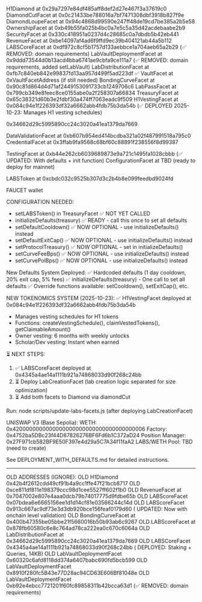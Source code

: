H1Diamond at 0x29a7297e84df485aff8def2d27e467f3a37619c0
DiamondCutFacet at 0x0c21433be788016a7bf7471308dbf3918b827f9e
DiamondLoupeFacet at 0x94c4868d99590e247ff48de19cd7be385a2b5e58
OwnershipFacet at 0xb49b55fa025b4bc0a7e5c5a35d42acdebaabe2b9
SecurityFacet at 0x330c418951a0237d4c28685c0a7dbdb5b42eb441
RevenueFacet at 0xbe14097af4ad6f9ffd9ec39b404121ab44a5b112
LABSCoreFacet at 0xdf972c8cf5b1757d133aebbce1a704aeb65a2b29 (✅ REMOVED: domain requirements)
LabVaultDeploymentFacet at 0x9ddd73544d0b13acd4bba6741ae9cbfa9ce111a7 (✅ REMOVED: domain requirements, added setLabVault) 
LabDistributionFacet at 0xfb7c840eb842e99837fd13aa957d499f5ad223df ✅ 
VaultFacet at 0xVaultFacetAddress (if still needed)
BondingCurveFacet at 0x90c81d864d4d71af2449153091733cb1249706c6
LabPassFacet at 0x799cb349e8feec8ce0155abe0a2f258307a66834
TreasuryFacet at 0x65c38321d60b3e2fdbf30a474ff7063eadc9f509
H1VestingFacet at 0x084c94e1f226393df32a6662abb4fdb75b3da54b (✅ DEPLOYED 2025-10-23: Manages H1 vesting schedules)

0x34662d29c5995890cc24c3020a41ea1379da7669

DataValidationFacet at 0xb607b954ed414bcdba321a02f487991518a795c0
CredentialFacet at 0x3ffab9fa9568c68bf60c88891f238556f8d99387

TestingFacet at 0xb44e262cb6039689873e9a721c1495fa1028cbbb (✅ UPDATED: With defaults + init function)
ConfigurationFacet at TBD (ready to deploy for mainnet)

LABSToken at 0xcbdc032c9525b307d3c2b4b8e099feedbd9024fd

FAUCET wallet 

CONFIGURATION NEEDED:
- setLABSToken() in TreasuryFacet ✅ NOT YET CALLED
- initializeDefaults(treasury) ✅ READY - call this once to set all defaults
- setDefaultCooldown() ✅ NOW OPTIONAL - use initializeDefaults() instead
- setDefaultExitCap() ✅ NOW OPTIONAL - use initializeDefaults() instead
- setProtocolTreasury() ✅ NOW OPTIONAL - set in initializeDefaults()
- setCurveFeeBps() ✅ NOW OPTIONAL - use initializeDefaults() instead
- setCurvePolBps() ✅ NOW OPTIONAL - use initializeDefaults() instead

New Defaults System Deployed:
✅ Hardcoded defaults (1 day cooldown, 20% exit cap, 5% fees)
✅ initializeDefaults(treasury) - One call to set all defaults
✅ Override functions available: setCooldown(), setExitCap(), etc.

NEW TOKENOMICS SYSTEM (2025-10-23):
✅ H1VestingFacet deployed at 0x084c94e1f226393df32a6662abb4fdb75b3da54b
   - Manages vesting schedules for H1 tokens
   - Functions: createVestingSchedule(), claimVestedTokens(), getClaimableAmount()
   - Owner vesting: 6 months with weekly unlocks
   - Scholar/Dev vesting: Instant when earned

⏳ NEXT STEPS:
   1. ✅ LABSCoreFacet deployed at 0x4345a4ae14a1111b921a74868033d90f268c24bb
   2. ⏳ Deploy LabCreationFacet (lab creation logic separated for size optimization)
   3. ⏳ Add both facets to Diamond via diamondCut
   
   Run: node scripts/update-labs-facets.js (after deploying LabCreationFacet)

UNISWAP V3 (Base Sepolia):
WETH: 0x4200000000000000000000000000000000000006
Factory: 0x4752ba5DBc23f44D87826276BF6Fd6b1C372aD24
Position Manager: 0x27F971cb582BF9E50F397e4d29a5C7A34f11faA2
LABS/WETH Pool: TBD (need to create)

See DEPLOYMENT_WITH_DEFAULTS.md for detailed instructions.

---

OLD ADDRESSES (IGNORE):
OLD H1Diamond 0x42b4f2612cdd49cf91b4a9cc1ffe47f21bcb8717
OLD 0xce811df811e198379ccc98d1cee5527ff602f1b0
OLD RevenueFacet at 0x7047002e807e4aaa0dcb79b74017775d9fdbe65b
OLD LABScoreFacet 0x07bdea6e6665156ee1d1d14cf81e03566244c14d
OLD LABScoreFacet 0x913c667ac9df73e3d3db920bce156feaf0179d60 ( UPDATED: Now with onchain level validation)
OLD BondingCurveFacet at 0x400b47355be05bbe21f5660016b50b93ab6c9267
OLD LABScoreFacet at 0x878fb60580c6e8c764ad78ca222ea0c670c6064a
OLD LabDistributionFacet at 0x34662d29c5995890cc24c3020a41ea1379da7669
OLD LABSCoreFacet 0x4345a4ae14a1111b921a74868033d90f268c24bb ( DEPLOYED: Staking + Queries, 14KB)
OLD LabVaultDeploymentFacet 0x60320c6afd8118dd374a6407babc690fd5bcb599 
OLD LabVaultDeploymentFacet 0x8910f280fc5B43e77D28ac94CD63E606Bf81048e
OLD LabVaultDeploymentFacet 0xb92e4ebcc7721201f60fc89858311b42bcca63d1 (✅ REMOVED: domain requirements) 